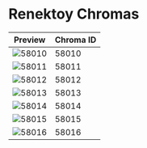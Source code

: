 # Renektoy Chromas

| Preview | Chroma ID |
|---------|-----------|
| ![58010](https://raw.communitydragon.org/latest/plugins/rcp-be-lol-game-data/global/default/v1/champion-chroma-images/58/58010.png) | 58010 |
| ![58011](https://raw.communitydragon.org/latest/plugins/rcp-be-lol-game-data/global/default/v1/champion-chroma-images/58/58011.png) | 58011 |
| ![58012](https://raw.communitydragon.org/latest/plugins/rcp-be-lol-game-data/global/default/v1/champion-chroma-images/58/58012.png) | 58012 |
| ![58013](https://raw.communitydragon.org/latest/plugins/rcp-be-lol-game-data/global/default/v1/champion-chroma-images/58/58013.png) | 58013 |
| ![58014](https://raw.communitydragon.org/latest/plugins/rcp-be-lol-game-data/global/default/v1/champion-chroma-images/58/58014.png) | 58014 |
| ![58015](https://raw.communitydragon.org/latest/plugins/rcp-be-lol-game-data/global/default/v1/champion-chroma-images/58/58015.png) | 58015 |
| ![58016](https://raw.communitydragon.org/latest/plugins/rcp-be-lol-game-data/global/default/v1/champion-chroma-images/58/58016.png) | 58016 |